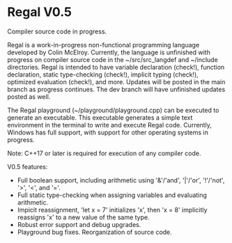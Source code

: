 # Regal V0.5

Compiler source code in progress.

Regal is a work-in-progress non-functional programming language developed by Colin McElroy. Currently, the language is unfinished with progress on compiler source code in the ~/src/src_langdef and ~/include directories. Regal is intended to have variable declaration (check!), function declaration, static type-checking (check!), implicit typing (check!), optimized evaluation (check!), and more. Updates will be posted in the main branch as progress continues. The dev branch will have unfinished updates posted as well.

The Regal playground (~/playground/playground.cpp) can be executed to generate an executable. This executable generates a simple text environment in the terminal to write and execute Regal code. Currently, Windows has full support, with support for other operating systems in progress.

Note: C++17 or later is required for execution of any compiler code.

V0.5 features:
 - Full boolean support, including arithmetic using '&'/'and', '|'/'or', '!'/'not', '>', '<', and '='.
 - Full static type-checking when assigning variables and evaluating arithmetic.
 - Impicit reassignment, 'let x = 7' initializes 'x', then 'x = 8' implicitly reassigns 'x' to a new value of the same type.
 - Robust error support and debug upgrades.
 - Playground bug fixes. Reorganization of source code.
